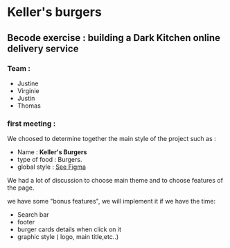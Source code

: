 # Keller's burgers

## Becode exercise : building a Dark Kitchen online delivery service

### Team :

 - Justine
 - Virginie
 - Justin
 - Thomas

### first meeting :

We choosed to determine together the main style of the project such as :

- Name : **Keller's Burgers**
- type of food : Burgers.
- global style : [See Figma](https://www.figma.com/file/iYWZR7I01XC9GETLZ01uhy/Dark-Kitchen?type=design&node-id=0%3A1&mode=design&t=24Se2trkJHKn1hFd-1)

We had a lot of discussion to choose main theme and to choose features of the page.

we have some "bonus features", we will implement it if we have the time:

 - Search bar
 - footer
 - burger cards details when click on it
 - graphic style ( logo, main title,etc..)
 

